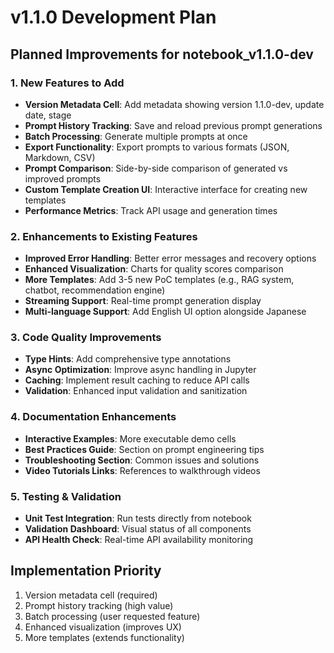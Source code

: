 # v1.1.0 Development Plan

## Planned Improvements for notebook_v1.1.0-dev

### 1. New Features to Add
- **Version Metadata Cell**: Add metadata showing version 1.1.0-dev, update date, stage
- **Prompt History Tracking**: Save and reload previous prompt generations
- **Batch Processing**: Generate multiple prompts at once
- **Export Functionality**: Export prompts to various formats (JSON, Markdown, CSV)
- **Prompt Comparison**: Side-by-side comparison of generated vs improved prompts
- **Custom Template Creation UI**: Interactive interface for creating new templates
- **Performance Metrics**: Track API usage and generation times

### 2. Enhancements to Existing Features
- **Improved Error Handling**: Better error messages and recovery options
- **Enhanced Visualization**: Charts for quality scores comparison
- **More Templates**: Add 3-5 new PoC templates (e.g., RAG system, chatbot, recommendation engine)
- **Streaming Support**: Real-time prompt generation display
- **Multi-language Support**: Add English UI option alongside Japanese

### 3. Code Quality Improvements
- **Type Hints**: Add comprehensive type annotations
- **Async Optimization**: Improve async handling in Jupyter
- **Caching**: Implement result caching to reduce API calls
- **Validation**: Enhanced input validation and sanitization

### 4. Documentation Enhancements
- **Interactive Examples**: More executable demo cells
- **Best Practices Guide**: Section on prompt engineering tips
- **Troubleshooting Section**: Common issues and solutions
- **Video Tutorials Links**: References to walkthrough videos

### 5. Testing & Validation
- **Unit Test Integration**: Run tests directly from notebook
- **Validation Dashboard**: Visual status of all components
- **API Health Check**: Real-time API availability monitoring

## Implementation Priority
1. Version metadata cell (required)
2. Prompt history tracking (high value)
3. Batch processing (user requested feature)
4. Enhanced visualization (improves UX)
5. More templates (extends functionality)
